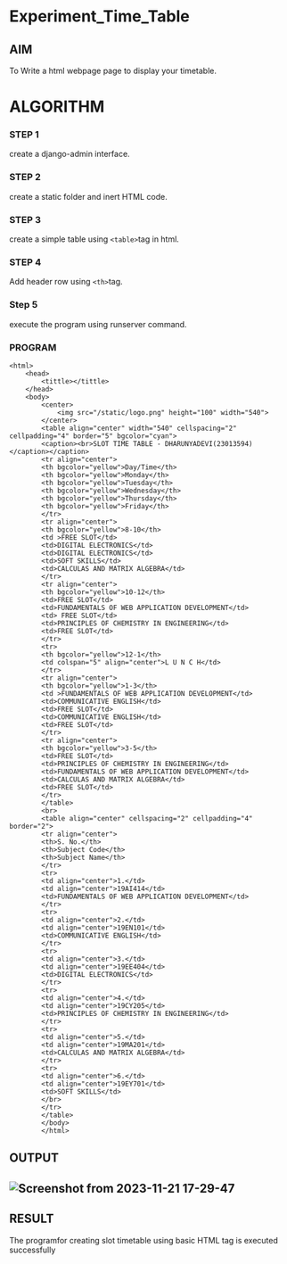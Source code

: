 # Experiment_Time_Table

## AIM
To Write a html webpage page to display your timetable.

# ALGORITHM
### STEP 1
create a django-admin interface.
### STEP 2
create a static folder and inert HTML code.
### STEP 3
create a simple table using ```<table>```tag in html.
### STEP 4
Add header row using ```<th>```tag.
### Step 5
execute the program using runserver command.

### PROGRAM
```
<html>
    <head>
        <tittle></tittle>
    </head>
    <body>
        <center>
            <img src="/static/logo.png" height="100" width="540">
        </center>
        <table align="center" width="540" cellspacing="2" cellpadding="4" border="5" bgcolor="cyan">
        <caption><br>SLOT TIME TABLE - DHARUNYADEVI(23013594)</caption></caption>
        <tr align="center">
        <th bgcolor="yellow">Day/Time</th>
        <th bgcolor="yellow">Monday</th>
        <th bgcolor="yellow">Tuesday</th>
        <th bgcolor="yellow">Wednesday</th>
        <th bgcolor="yellow">Thursday</th>
        <th bgcolor="yellow">Friday</th>
        </tr>
        <tr align="center">
        <th bgcolor="yellow">8-10</th>
        <td >FREE SLOT</td>
        <td>DIGITAL ELECTRONICS</td>
        <td>DIGITAL ELECTRONICS</td>
        <td>SOFT SKILLS</td>
        <td>CALCULAS AND MATRIX ALGEBRA</td>
        </tr>
        <tr align="center">
        <th bgcolor="yellow">10-12</th>
        <td>FREE SLOT</td>
        <td>FUNDAMENTALS OF WEB APPLICATION DEVELOPMENT</td>
        <td> FREE SLOT</td>
        <td>PRINCIPLES OF CHEMISTRY IN ENGINEERING</td>
        <td>FREE SLOT</td>
        </tr>
        <tr>
        <th bgcolor="yellow">12-1</th>
        <td colspan="5" align="center">L U N C H</td>
        </tr>
        <tr align="center">
        <th bgcolor="yellow">1-3</th>   
        <td >FUNDAMENTALS OF WEB APPLICATION DEVELOPMENT</td>
        <td>COMMUNICATIVE ENGLISH</td>
        <td>FREE SLOT</td>
        <td>COMMUNICATIVE ENGLISH</td>
        <td>FREE SLOT</td>
        </tr>
        <tr align="center">
        <th bgcolor="yellow">3-5</th>
        <td>FREE SLOT</td>
        <td>PRINCIPLES OF CHEMISTRY IN ENGINEERING</td>
        <td>FUNDAMENTALS OF WEB APPLICATION DEVELOPMENT</td>
        <td>CALCULAS AND MATRIX ALGEBRA</td>
        <td>FREE SLOT</td>
        </tr>
        </table>
        <br>
        <table align="center" cellspacing="2" cellpadding="4" border="2">
        <tr align="center">
        <th>S. No.</th>
        <th>Subject Code</th>
        <th>Subject Name</th>
        </tr>
        <tr>
        <td align="center">1.</td>
        <td align="center">19AI414</td>
        <td>FUNDAMENTALS OF WEB APPLICATION DEVELOPMENT</td>
        </tr>
        <tr>
        <td align="center">2.</td>
        <td align="center">19EN101</td>
        <td>COMMUNICATIVE ENGLISH</td>
        </tr>
        <tr>
        <td align="center">3.</td>
        <td align="center">19EE404</td>
        <td>DIGITAL ELECTRONICS</td>
        </tr>
        <tr>
        <td align="center">4.</td>
        <td align="center">19CY205</td>
        <td>PRINCIPLES OF CHEMISTRY IN ENGINEERING</td>
        </tr>
        <tr>
        <td align="center">5.</td>
        <td align="center">19MA201</td>
        <td>CALCULAS AND MATRIX ALGEBRA</td>
        </tr>
        <tr>
        <td align="center">6.</td>
        <td align="center">19EY701</td>
        <td>SOFT SKILLS</td>
        </br>
        </tr>
        </table>
        </body>
        </html>
```

## OUTPUT
## ![Screenshot from 2023-11-21 17-29-47](https://github.com/DHARUNYADEVI/timetable/assets/147473847/436d8f12-8d45-4a48-a205-ba1f9d1f7cb5)


## RESULT
The programfor creating slot timetable using basic HTML tag is executed successfully

